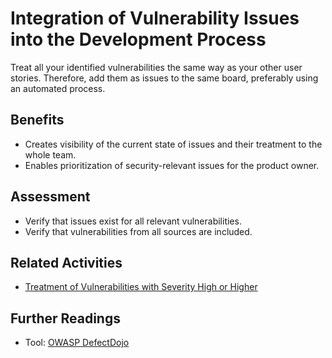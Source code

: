 # Integration of Vulnerability Issues into the Development Process

Treat all your identified vulnerabilities the same way as your other user stories. Therefore, add them as issues to the same board, preferably using an automated process.

## Benefits

- Creates visibility of the current state of issues and their treatment to the whole team.
- Enables prioritization of security-relevant issues for the product owner.

## Assessment

- Verify that issues exist for all relevant vulnerabilities.
- Verify that vulnerabilities from all sources are included.

## Related Activities

- [Treatment of Vulnerabilities with Severity High or Higher](treatment-of-vulnerabilities-with-severity-high-or-higher.md)

## Further Readings

- Tool: [OWASP DefectDojo](https://github.com/DefectDojo/django-DefectDojo)

